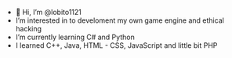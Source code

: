 - 👋 Hi, I’m @lobito1121
- I’m interested in to develoment my own game engine and ethical hacking
- I’m currently learning C# and Python
- I learned C++, Java, HTML - CSS, JavaScript and little bit PHP
